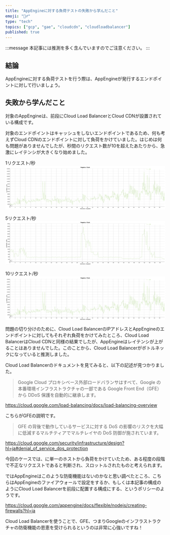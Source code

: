 ```yaml
---
title: "AppEngineに対する負荷テストの失敗から学んだこと"
emoji: "🦸‍♂️"
type: "tech"
topics: ["gcp", "gae", "cloudcdn", "cloudloadbalancer"]
published: true
---
```


:::message
本記事には推測を多く含んでいますのでご注意ください。
:::

## 結論
AppEngineに対する負荷テストを行う際は、AppEngineが発行するエンドポイントに対して行いましょう。

## 失敗から学んだこと
対象のAppEngineは、前段にCloud Load BalancerとCloud CDNが設置されている構成です。

対象のエンドポイントはキャッシュをしないエンドポイントであるため、何も考えずCloud CDNのエンドポイントに対して負荷をかけていました。はじめは何も問題がありませんでしたが、秒間のリクエスト数が10を超えたあたりから、急激にレイテンシが大きくなり始めました。

1リクエスト/秒
![](/images/articles/b107fa24060277/10rps.png)

5リクエスト/秒
![](/images/articles/b107fa24060277/5rps.png)

10リクエスト/秒
![](/images/articles/b107fa24060277/10rps.png)

問題の切り分けのために、Cloud Load BalancerのIPアドレスとAppEngineのエンドポイントに対してもそれぞれ負荷をかけてみたところ、Cloud Load BalancerはCloud CDNと同様の結果でしたが、AppEngineはレイテンシが上がることはありませんでした。このことから、Cloud Load Balancerがボトルネックになっていると推測しました。

Cloud Load Balancerのドキュメントを見てみると、以下の記述が見つかりました。

> Google Cloud プロキシベース外部ロードバランサはすべて、Google の本番環境インフラストラクチャの一部である Google Front End（GFE）から DDoS 保護を自動的に継承します。

https://cloud.google.com/load-balancing/docs/load-balancing-overview

こちらがGFEの説明です。

> GFE の背後で動作しているサービスに対する DoS の影響のリスクを大幅に低減するマルチティアでマルチレイヤの DoS 防御が施されています。

https://cloud.google.com/security/infrastructure/design?hl=ja#denial_of_service_dos_protection

今回のケースでは、に単一のホストから負荷をかけていたため、ある程度の段階で不正なリクエストであると判断され、スロットルされたものと考えられます。

ではAppEngineはこのような防衛機能はないのかなと思い調べたところ、こちらはAppEngineのファイアウォールで設定をするか、もしくは本記事の構成のようにCloud Load Balancerを前段に配置する構成にする、というポリシーのようです。

https://cloud.google.com/appengine/docs/flexible/nodejs/creating-firewalls?hl=ja

Cloud Load Balancerを使うことで、GFE、つまりGoogleのインフラストラクチャの防衛機能の恩恵を受けられるというのは非常に心強いですね！
